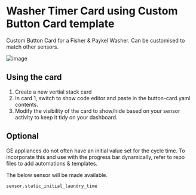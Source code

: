 # Washer Timer Card using Custom Button Card template
Custom Button Card for a Fisher &amp; Paykel Washer. Can be customised to match other sensors.

![image](https://github.com/user-attachments/assets/496588c3-f2be-4f26-9ffc-854b55605431)

## Using the card
1. Create a new vertial stack card
2. In card 1, switch to show code editor and paste in the button-card.yaml contents.
3. Modify the visibility of the card to show/hide based on your sensor activity to keep it tidy on your dashboard.

## Optional
GE appliances do not often have an initial value set for the cycle time. To incorporate this and use with the progress bar dynamically, refer to repo files to add automations & templates.

The below sensor will be made available.
```
sensor.static_initial_laundry_time
```
